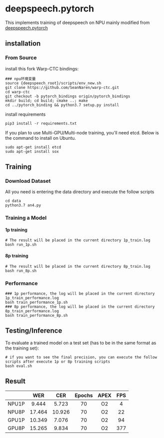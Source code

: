 

# deepspeech.pytorch

This implements training of deepspeech on NPU mainly modified from [deepspeech.pytorch](https://github.com/SeanNaren/deepspeech.pytorch)

## installation

### From Source

install this fork Warp-CTC bindings:

```shell
### npu环境变量
source {deepspeech_root}/scripts/env_new.sh
git clone https://github.com/SeanNaren/warp-ctc.git
cd warp-ctc
git checkout -b pytorch_bindings origin/pytorch_bindings
mkdir build; cd build; cmake ..; make
cd ../pytorch_binding && python3.7 setup.py install
```

install requirements

```shell
pip3 install -r requirements.txt
```

If you plan to use Multi-GPU/Multi-node training, you'll need etcd. Below is the command to install on Ubuntu.

```shell
sudo apt-get install etcd
sudo apt-get install sox
```

## Training

### Download Dataset

All you need is entering the data directory and execute the follow scripts

```shell
cd data
python3.7 an4.py
```

### Training a Model

#### 1p training

```shell
# The result will be placed in the current directory 1p_train.log
bash run_1p.sh
```

#### 8p training

```shell
# The result will be placed in the current directory 8p_train.log
bash run_8p.sh
```

### Performance

```shell
### 1p performance, the log will be placed in the current directory 1p_train_performance.log
bash train_performance_1p.sh
### 8p performance, the log will be placed in the current directory 8p_train_performance.log
bash train_performance_8p.sh
```

## Testing/Inference

To evaluate a trained model on a test set (has to be in the same format as the training set):

```shell
# if you want to see the final precision, you can execute the follow scripts after execute 1p or 8p training scripts
bash eval.sh
```

## Result

|       |  WER   |  CER   | Epochs | APEX | FPS  |
| :---: | :----: | :----: | :----: | :--: | :--: |
| NPU1P | 9.444  | 5.723  |   70   |  O2  |  4   |
| NPU8P | 17.464 | 10.926 |   70   |  O2  |  22  |
| GPU1P | 10.349 | 7.076  |   70   |  O2  |  94  |
| GPU8P | 15.265 | 9.834  |   70   |  O2  | 377  |

